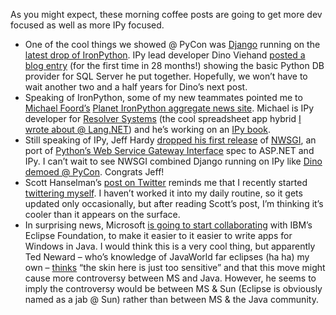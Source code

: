 As you might expect, these morning coffee posts are going to get more
dev focused as well as more IPy focused.

-   One of the cool things we showed @ PyCon was
    [Django](http://www.djangoproject.com/) running on the [latest drop
    of
    IronPython](http://www.codeplex.com/IronPython/Release/ProjectReleases.aspx?ReleaseId=10266).
    IPy lead developer Dino Viehand [posted a blog
    entry](http://blogs.msdn.com/dinoviehland/archive/2008/03/17/ironpython-ms-sql-and-pep-249.aspx)
    (for the first time in 28 months!) showing the basic Python DB
    provider for SQL Server he put together. Hopefully, we won’t have to
    wait another two and a half years for Dino’s next post.
-   Speaking of IronPython, some of my new teammates pointed me to
    [Michael
    Foord’s](http://www.voidspace.org.uk/voidspace/index.shtml)
    [Planet IronPython aggregate news
    site](http://www.voidspace.org.uk/ironpython/planet/). Michael is
    IPy developer for [Resolver
    Systems](http://www.resolversystems.com/) (the cool spreadsheet app
    hybrid [I wrote about @
    Lang.NET](http://devhawk.net/2008/01/31/Morning+Coffee+141+LangNET+08+Edition.aspx))
    and he’s working on an [IPy book](http://www.manning.com/foord).
-   Still speaking of IPy, Jeff Hardy [dropped his first
    release](http://lists.ironpython.com/pipermail/users-ironpython.com/2008-March/006649.html)
    of [NWSGI](http://www.codeplex.com/NWSGI), an port of [Python’s Web
    Service Gateway Interface](http://www.python.org/dev/peps/pep-0333/)
    spec to ASP.NET and IPy. I can’t wait to see NWSGI combined Django
    running on IPy like [Dino demoed @
    PyCon](http://unbracketed.org/2008/mar/16/pycon-2008-django-now-plays-dark-side/).
    Congrats Jeff!
-   Scott Hanselman’s [post on
    Twitter](http://www.hanselman.com/blog/TwitterTheUselessfulnessOfMicroblogging.aspx)
    reminds me that I recently started [twittering
    myself](http://twitter.com/devhawk). I haven’t worked it into my
    daily routine, so it gets updated only occasionally, but after
    reading Scott’s post, I’m thinking it’s cooler than it appears on
    the surface. 
-   In surprising news, Microsoft [is going to start
    collaborating](http://port25.technet.com/archive/2008/03/19/supernova.aspx)
    with IBM’s Eclipse Foundation, to make it easier to it easier to
    write apps for Windows in Java. I would think this is a very cool
    thing, but apparently Ted Neward – who’s knowledge of JavaWorld far
    eclipses (ha ha) my own –
    [thinks](http://blogs.tedneward.com/2008/03/20/Eclipse+Gets+Some+Help+Building+Windows+Apps+From+Microsoft.aspx)
    “the skin here is just too sensitive” and that this move might cause
    more controversy between MS and Java. However, he seems to imply the
    controversy would be between MS & Sun (Eclipse is obviously named as
    a jab @ Sun) rather than between MS & the Java community.

